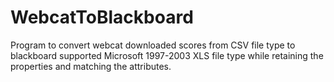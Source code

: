 # WebcatToBlackboard

Program to convert webcat downloaded scores from CSV file type to blackboard supported Microsoft 1997-2003 XLS file type while retaining the properties and matching the attributes.
